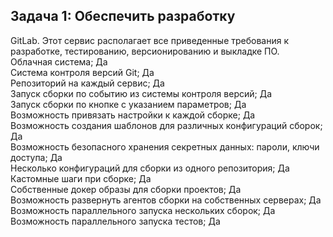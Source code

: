 ## Задача 1: Обеспечить разработку
GitLab. Этот сервис располагает все приведенные требования к разработке, тестированию, версионированию и выкладке ПО.  
Облачная система; Да  
Система контроля версий Git; Да  
Репозиторий на каждый сервис; Да  
Запуск сборки по событию из системы контроля версий; Да  
Запуск сборки по кнопке с указанием параметров; Да   
Возможность привязать настройки к каждой сборке;  Да   
Возможность создания шаблонов для различных конфигураций сборок; Да    
Возможность безопасного хранения секретных данных: пароли, ключи доступа; Да    
Несколько конфигураций для сборки из одного репозитория;  Да   
Кастомные шаги при сборке; Да    
Собственные докер образы для сборки проектов; Да    
Возможность развернуть агентов сборки на собственных серверах; Да    
Возможность параллельного запуска нескольких сборок; Да    
Возможность параллельного запуска тестов; Да    
